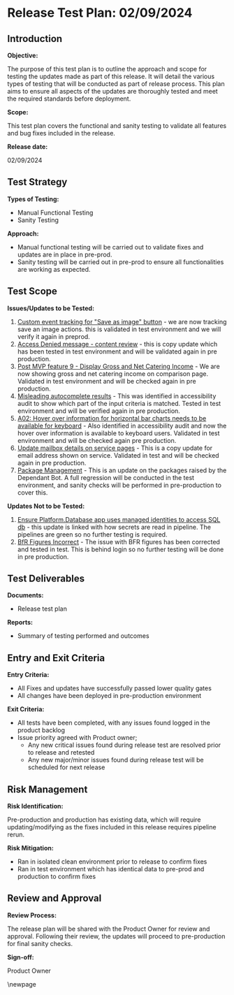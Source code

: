 ﻿# Release Test Plan: 02/09/2024

## Introduction

**Objective:**

The purpose of this test plan is to outline the approach and scope for testing the updates made as part of this release.
It will detail the various types of testing that will be conducted as part of release process. This plan aims to ensure
all aspects of the updates are thoroughly tested and meet the required standards before deployment.

**Scope:**

This test plan covers the functional and sanity testing to validate all features and bug fixes included in the release.

**Release date:**

02/09/2024

## Test Strategy

**Types of Testing:**

- Manual Functional Testing
- Sanity Testing

**Approach:**

- Manual functional testing will be carried out to validate fixes and updates are in place in pre-prod.
- Sanity testing will be carried out in pre-prod to ensure all functionalities are working as expected.

## Test Scope

**Issues/Updates to be Tested:**

1. [Custom event tracking for "Save as image" button](https://dev.azure.com/dfe-ssp/s198-DfE-Benchmarking-service/_workitems/edit/223210) -
   we are now tracking save an image actions. this is validated in test environment and we will verify it again in
   preprod.
2. [Access Denied message - content review](https://dev.azure.com/dfe-ssp/s198-DfE-Benchmarking-service/_workitems/edit/218513) -
   this is copy update which has been tested in test environment and will be validated again in pre production.
3. [Post MVP feature 9 - Display Gross and Net Catering Income](https://dev.azure.com/dfe-ssp/s198-DfE-Benchmarking-service/_workitems/edit/214976) -
   We are now showing gross and net catering income on comparison page. Validated in test environment and will be
   checked again in pre production.
4. [Misleading autocomplete results](https://dev.azure.com/dfe-ssp/s198-DfE-Benchmarking-service/_workitems/edit/223871) -
   This was identified in accessibility audit to show which part of the input criteria is matched. Tested in test
   environment and will be verified again in pre production.
5. [A02: Hover over information for horizontal bar charts needs to be available for keyboard](https://dev.azure.com/dfe-ssp/s198-DfE-Benchmarking-service/_workitems/edit/225478) -
   Also identified in accessibility audit and now the hover over information is available to keyboard users. Validated
   in test environment and will be checked again pre production.
6. [Update mailbox details on service pages](https://dev.azure.com/dfe-ssp/s198-DfE-Benchmarking-service/_workitems/edit/225527) -
   This is a copy update for email address shown on service. Validated in test and will be checked again in pre
   production.
7. [Package Management](https://dfe-ssp.visualstudio.com/s198-DfE-Benchmarking-service/_workitems/edit/226361) - This is
   an update on the packages raised by the Dependant Bot. A full regression will be conducted in the test environment,
   and sanity checks will be performed in pre-production to cover this.

**Updates Not to be Tested:**

1. [Ensure Platform.Database app uses managed identities to access SQL db](https://dev.azure.com/dfe-ssp/s198-DfE-Benchmarking-service/_workitems/edit/222561) -
   this update is linked with how secrets are read in pipeline. The pipelines are green so no further testing is
   required.
2. [BfR Figures Incorrect](https://dev.azure.com/dfe-ssp/s198-DfE-Benchmarking-service/_workitems/edit/217947) - The issue with BFR figures has been corrected and tested in test. This is behind login so no further testing will be done in pre production.

## Test Deliverables

**Documents:**

- Release test plan

**Reports:**

- Summary of testing performed and outcomes

## Entry and Exit Criteria

**Entry Criteria:**

- All Fixes and updates have successfully passed lower quality gates
- All changes have been deployed in pre-production environment

**Exit Criteria:**

- All tests have been completed, with any issues found logged in the product backlog
- Issue priority agreed with Product owner;
  - Any new critical issues found during release test are resolved prior to release and retested
  - Any new major/minor issues found during release test will be scheduled for next release

## Risk Management

**Risk Identification:**

Pre-production and production has existing data, which will require updating/modifying as the fixes included in this
release requires pipeline rerun.

**Risk Mitigation:**

- Ran in isolated clean environment prior to release to confirm fixes
- Ran in test environment which has identical data to pre-prod and production to confirm fixes

## Review and Approval

**Review Process:**

The release plan will be shared with the Product Owner for review and approval. Following their review, the updates will
proceed to pre-production for final sanity checks.

**Sign-off:**

Product Owner

<!-- Leave the rest of this page blank -->
\newpage
